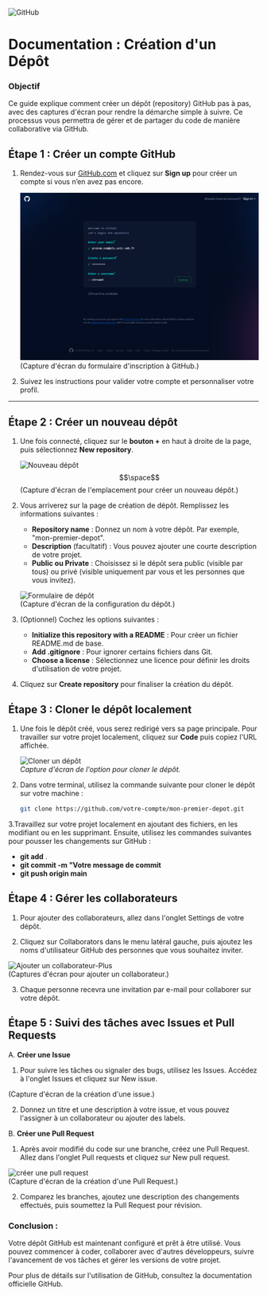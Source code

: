 ![GitHub](https://img.shields.io/badge/github-%23121011.svg?style=for-the-badge&logo=github&logoColor=white) 

# Documentation : Création d'un Dépôt

### Objectif
Ce guide explique comment créer un dépôt (repository) GitHub pas à pas, avec des captures d'écran pour rendre la démarche simple à suivre. Ce processus vous permettra de gérer et de partager du code de manière collaborative via GitHub.

## Étape 1 : Créer un compte GitHub

1. Rendez-vous sur [GitHub.com](https://github.com/) et cliquez sur **Sign up** pour créer un compte si vous n’en avez pas encore.

   ![Créer un compte](./.docs/.pour_tutos/README/creation_compte.png)  
   (Capture d'écran du formulaire d'inscription à GitHub.)

2. Suivez les instructions pour valider votre compte et personnaliser votre profil.

---

## Étape 2 : Créer un nouveau dépôt

1. Une fois connecté, cliquez sur le **bouton +** en haut à droite de la page, puis sélectionnez **New repository**.

   ![Nouveau dépôt](https://docs.github.com/assets/cb-29762/images/help/repository/repo-create-global-nav-update.png)  
   $$\space$$
   (Capture d'écran de l'emplacement pour créer un nouveau dépôt.)

3. Vous arriverez sur la page de création de dépôt. Remplissez les informations suivantes :
   - **Repository name** : Donnez un nom à votre dépôt. Par exemple, "mon-premier-depot".
   - **Description** (facultatif) : Vous pouvez ajouter une courte description de votre projet.
   - **Public ou Private** : Choisissez si le dépôt sera public (visible par tous) ou privé (visible uniquement par vous et les personnes que vous invitez).

   ![Formulaire de dépôt](https://docs.github.com/assets/images/help/repository/create-repository-name.png)  
    (Capture d'écran de la configuration du dépôt.)

4. (Optionnel) Cochez les options suivantes :
   - **Initialize this repository with a README** : Pour créer un fichier README.md de base.
   - **Add .gitignore** : Pour ignorer certains fichiers dans Git.
   - **Choose a license** : Sélectionnez une licence pour définir les droits d'utilisation de votre projet.

5. Cliquez sur **Create repository** pour finaliser la création du dépôt.

## Étape 3 : Cloner le dépôt localement

1. Une fois le dépôt créé, vous serez redirigé vers sa page principale. Pour travailler sur votre projet localement, cliquez sur **Code** puis copiez l'URL affichée.

   ![Cloner un dépôt](https://docs.github.com/assets/images/help/repository/code-button.png)  
   *Capture d'écran de l'option pour cloner le dépôt.*

2. Dans votre terminal, utilisez la commande suivante pour cloner le dépôt sur votre machine :
   ```bash
   git clone https://github.com/votre-compte/mon-premier-depot.git

3.Travaillez sur votre projet localement en ajoutant des fichiers, en les modifiant ou en les supprimant. Ensuite, utilisez les commandes suivantes pour pousser les changements sur GitHub :

  - **git add** .
  - **git commit -m "Votre message de commit**
  - **git push origin main**

## Étape 4 : Gérer les collaborateurs

1. Pour ajouter des collaborateurs, allez dans l'onglet Settings de votre dépôt.

2. Cliquez sur Collaborators dans le menu latéral gauche, puis ajoutez les noms d'utilisateur GitHub des personnes que vous souhaitez inviter.  

![Ajouter un collaborateur-Plus](https://docs.github.com/assets/cb-22726/images/help/security/security-advisory-add-collaborator-button.png)  
(Captures d'écran pour ajouter un collaborateur.)

3. Chaque personne recevra une invitation par e-mail pour collaborer sur votre dépôt.

## Étape 5 : Suivi des tâches avec Issues et Pull Requests

A. **Créer une Issue**

1. Pour suivre les tâches ou signaler des bugs, utilisez les Issues. Accédez à l'onglet Issues et cliquez sur New issue.

  
(Capture d'écran de la création d'une issue.)

2. Donnez un titre et une description à votre issue, et vous pouvez l'assigner à un collaborateur ou ajouter des labels.

B. **Créer une Pull Request**

1. Après avoir modifié du code sur une branche, créez une Pull Request. Allez dans l'onglet Pull requests et cliquez sur New pull request.

![créer une pull request](https://docs.github.com/assets/cb-59671/images/help/codespaces/codespaces-commit-pr.png)  
(Capture d'écran de la création d'une Pull Request.)

2. Comparez les branches, ajoutez une description des changements effectués, puis soumettez la Pull Request pour révision.

### Conclusion :

Votre dépôt GitHub est maintenant configuré et prêt à être utilisé. Vous pouvez commencer à coder, collaborer avec d'autres développeurs, suivre l'avancement de vos tâches et gérer les versions de votre projet.

Pour plus de détails sur l'utilisation de GitHub, consultez la documentation officielle GitHub.


